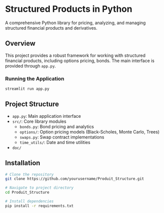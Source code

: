 # Structured Products in Python

A comprehensive Python library for pricing, analyzing, and managing structured financial products and derivatives.

## Overview

This project provides a robust framework for working with structured financial products, including options pricing, bonds. The main interface is provided through `app.py`.

### Running the Application

```bash
streamlit run app.py
```

## Project Structure

- `app.py`: Main application interface
- `src/`: Core library modules
  - `bonds.py`: Bond pricing and analytics
  - `options/`: Option pricing models (Black-Scholes, Monte Carlo, Trees)
  - `swaps.py`: Swap contract implementations
  - `time_utils/`: Date and time utilities
- `doc/`

## Installation

```bash
# Clone the repository
git clone https://github.com/yourusername/Produit_Structure.git

# Navigate to project directory
cd Produit_Structure

# Install dependencies
pip install -r requirements.txt
```